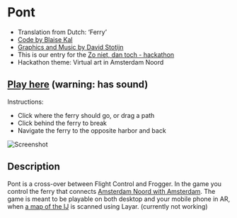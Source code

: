 # Pont

 * Translation from Dutch: ‘Ferry’
 * [Code by Blaise Kal](https://github.com/blaise-io)
 * [Graphics and Music by David Stotijn](https://github.com/dstotijn)
 * This is our entry for the [Zo niet, dan toch - hackathon](http://zonietdanto.ch/)  
 * Hackathon theme: Virtual art in Amsterdam Noord

## [Play here](http://blaise-io.github.io/pont/?map) (warning: has sound)

Instructions:

 * Click where the ferry should go, or drag a path
 * Click behind the ferry to break
 * Navigate the ferry to the opposite harbor and back

![Screenshot](http://i.imgur.com/bioHyXc.png)

## Description

Pont is a cross-over between Flight Control and Frogger. 
In the game you control the ferry that connects [Amsterdam Noord with Amsterdam](http://goo.gl/maps/01P5p).
The game is meant to be playable on both desktop and your mobile phone in AR, when 
[a map of the IJ](http://images.layar.com/panels/referenceimage/img37ee2091-c0cd-4e94-a96f-0d2351c12e75.jpeg) 
is scanned using Layar. (currently not working)

